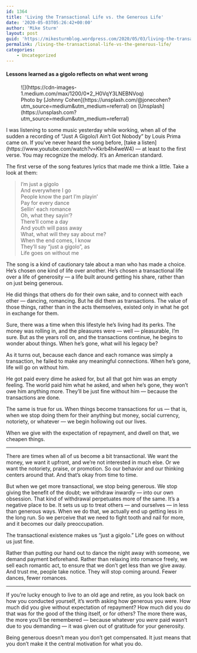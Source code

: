 ```yaml
---
id: 1364
title: 'Living the Transactional Life vs. the Generous Life'
date: '2020-05-03T05:26:42+00:00'
author: 'Mike Sturm'
layout: post
guid: 'https://mikesturmblog.wordpress.com/2020/05/03/living-the-transactional-life-vs-the-generous-life/'
permalink: /living-the-transactional-life-vs-the-generous-life/
categories:
    - Uncategorized
---
```


#### Lessons learned as a gigolo reflects on what went wrong

<figure class="wp-caption">![](https://cdn-images-1.medium.com/max/1200/0*2_H0VqY3LNEBNVoq)<figcaption class="wp-caption-text">Photo by [Johnny Cohen](https://unsplash.com/@jonecohen?utm_source=medium&utm_medium=referral) on [Unsplash](https://unsplash.com?utm_source=medium&utm_medium=referral)</figcaption></figure>I was listening to some music yesterday while working, when all of the sudden a recording of “Just A Gigolo/I Ain’t Got Nobody” by Louis Prima came on. If you’ve never heard the song before, [take a listen](https://www.youtube.com/watch?v=Kkrb4h4weW4) — at least to the first verse. You may recognize the melody. It’s an American standard.

The first verse of the song features lyrics that made me think a little. Take a look at them:

> I’m just a gigolo   
> And everywhere I go  
> People know the part I’m playin’  
> Pay for every dance  
> Sellin’ each romance  
> Oh, what they sayin’?  
> There’ll come a day  
> And youth will pass away  
> What, what will they say about me?  
> When the end comes, I know  
> They’ll say “just a gigolo”, as  
> Life goes on without me

The song is a kind of cautionary tale about a man who has made a choice. He’s chosen one kind of life over another. He’s chosen a transactional life over a life of generosity — a life built around getting his share, rather than on just being generous.

He did things that others do for their own sake, and to connect with each other — dancing, romancing. But he did them as transactions. The value of those things, rather than in the acts themselves, existed only in what he got in exchange for them.

Sure, there was a time when this lifestyle he’s living had its perks. The money was rolling in, and the pleasures were — well — pleasurable, I’m sure. But as the years roll on, and the transactions continue, he begins to wonder about things. When he’s gone, what will his legacy be?

As it turns out, because each dance and each romance was simply a transaction, he failed to make any meaningful connections. When he’s gone, life will go on without him.

He got paid every dime he asked for, but all that got him was an empty feeling. The world paid him what he asked, and when he’s gone, they won’t owe him anything more. They’ll be just fine without him — because the transactions are done.

The same is true for us. When things become transactions for us — that is, when we stop doing them for their anything but money, social currency, notoriety, or whatever — we begin hollowing out our lives.

When we give with the expectation of repayment, and dwell on that, we cheapen things.

---

There are times when all of us become a bit transactional. We want the money, we want it upfront, and we’re not interested in much else. Or we want the notoriety, praise, or promotion. So our behavior and our thinking centers around that. And that’s okay from time to time.

But when we get more transactional, we stop being generous. We stop giving the benefit of the doubt; we withdraw inwardly — into our own obsession. That kind of withdrawal perpetuates more of the same. It’s a negative place to be. It sets us up to treat others — and ourselves — in less than generous ways. When we do that, we actually end up getting less in the long run. So we perceive that we need to fight tooth and nail for more, and it becomes our daily preoccupation.

The transactional existence makes us “just a gigolo.” Life goes on without us just fine.

Rather than putting our hand out to dance the night away with someone, we demand payment beforehand. Rather than relaxing into romance freely, we sell each romantic act, to ensure that we don’t get less than we give away. And trust me, people take notice. They will stop coming around. Fewer dances, fewer romances.

---

If you’re lucky enough to live to an old age and retire, as you look back on how you conducted yourself, it’s worth asking how generous you were. How much did you give without expectation of repayment? How much did you do that was for the good of the thing itself, or for others? The more there was, the more you’ll be remembered — because whatever you *were* paid wasn’t due to you demanding — it was given out of gratitude for your generosity.

Being generous doesn’t mean you don’t get compensated. It just means that you don’t make it the central motivation for what you do.